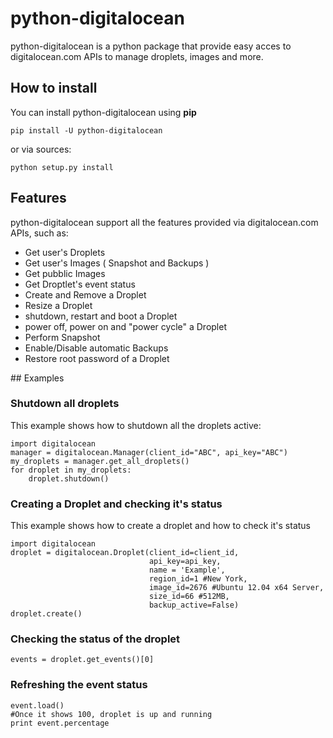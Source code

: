 # python-digitalocean

python-digitalocean is a python package that provide easy acces to digitalocean.com APIs to manage droplets, images and more.

## How to install

You can install python-digitalocean using **pip**

    pip install -U python-digitalocean

or via sources:

    python setup.py install

## Features
python-digitalocean support all the features provided via digitalocean.com APIs, such as:

* Get user's Droplets
* Get user's Images ( Snapshot and Backups )
* Get pubblic Images
* Get Droptlet's event status
* Create and Remove a Droplet
* Resize a Droplet
* shutdown, restart and boot a Droplet
* power off, power on and "power cycle" a Droplet
* Perform Snapshot
* Enable/Disable automatic Backups
* Restore root password of a Droplet


## Examples
### Shutdown all droplets

This example shows how to shutdown all the droplets active:

    import digitalocean
    manager = digitalocean.Manager(client_id="ABC", api_key="ABC")
    my_droplets = manager.get_all_droplets()
    for droplet in my_droplets:
        droplet.shutdown()

### Creating a Droplet and checking it's status

This example shows how to create a droplet and how to check it's status

	import digitalocean
	droplet = digitalocean.Droplet(client_id=client_id,
							       api_key=api_key,
							       name = 'Example',
							       region_id=1 #New York,
							       image_id=2676 #Ubuntu 12.04 x64 Server,
							       size_id=66 #512MB,
							       backup_active=False)
	droplet.create()

### Checking the status of the droplet
	events = droplet.get_events()[0]
### Refreshing the event status
    event.load()
    #Once it shows 100, droplet is up and running
    print event.percentage





